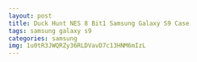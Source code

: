 ```yaml
---
layout: post
title: Duck Hunt NES 8 Bit1 Samsung Galaxy S9 Case
tags: samsung galaxy s9
categories: samsung
img: 1u0tR3JWQRZy36RLDVavD7c13HNM6mIzL
---
```

